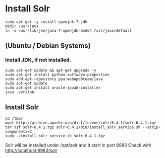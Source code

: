 # Install Solr 


```
sudo apt-get -y install openjdk-7-jdk
mkdir /usr/java
ln -s /usr/lib/jvm/java-7-openjdk-amd64 /usr/java/default
```
## (Ubuntu / Debian Systems)

### Install  JDK, if not installed.
```
sudo apt-get update && apt-get upgrade -y
sudo apt-get install python-software-properties
sudo add-apt-repository ppa:webupd8team/java
sudo apt-get update
sudo apt-get install oracle-java8-installer
java -version
```
## Install Solr
```
cd /tmp/
wget http://archive.apache.org/dist/lucene/solr/6.4.1/solr-6.4.1.tgz
tar xzf solr-6.4.1.tgz solr-6.4.1/bin/install_solr_service.sh --strip-components=2
sudo ./install_solr_service.sh solr-6.4.1.tgz
```
Solr will be installed under /opt/solr and it  start in port 8983
Check with [http://localhost:8983/solr](http://localhost:8983/solr)
